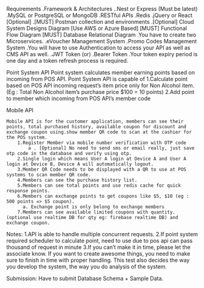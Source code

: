 Requirements
   .Framework & Architectures
        ..Nest or Express (Must be latest)
        .MySQL or PostgreSQL or MongoDB
        .RESTful APIs
        .Redis
        .jQuery or React [Optional]
    .[MUST] Postman collection and environments
    .[Optional] Cloud System Designs Diagram [Use AWS or Azure Based]
        [MUST] Functional Flow Diagram
        [MUST] Database Relational Diagram
    .You have to create two Microservices. 
        .eVoucher Management System
        .Promo Codes Management System
    .You will have to use Authentication to access your API as well as CMS API as well.
        .JWT Token (or)
        .Bearer Token
    .Your token expiry period is one day and a token refresh process is required.

Point System API
    Point system calculates member earning points based on incoming from POS API.
    Point System API is capable of
        1.Calculate point based on POS API incoming request’s item price only for Non Alcohol item.
          (Eg : Total Non  Alcohol item’s purchase price $100 = 10 points)
        2.Add point to member which incoming from POS API’s member code

Mobile API

    Mobile API is for the customer application, members can see their points, total purchased history, available coupon for discount and exchange coupon using.show member QR code to scan at the cashier for the POS system.
        1.Register Member via mobile number verification with OTP code
            a . [Optional] No need to send sms or email really, just save otp code in the database and verify using otp.
        2.Single login which means User A login at Device A and User A login at Device B, Device A will automatically logout.
        3.Member QR Code needs to be displayed with a QR to use at POS systems to scan member QR code.
        4.Members can see the purchase history list.
        5.Members can see total points and use redis cache for quick response points.
        6.Members can exchange points to get coupons like $5, $10 (eg : 500 points => $5 coupon).
          a. Exchange point is only belong to exchange members
        7.Members can see available limited coupons with quantity. (optional use realtime DB for qty eg: firebase realtime DB) and exchange coupon.

Notes:
    1.API is able to handle multiple concurrent requests.
    2.If point system required scheduler to calculate point, need to use due to pos api can pass thousand of request in minute
    3.If you can’t make it in time, please let the associate know. If you want to create awesome things, you need to make sure to finish in time with proper handling. This test also decides the way you develop the system, the way you do analysis of the system.

Submission:
   Have to submit Database Schema + Sample Data.



